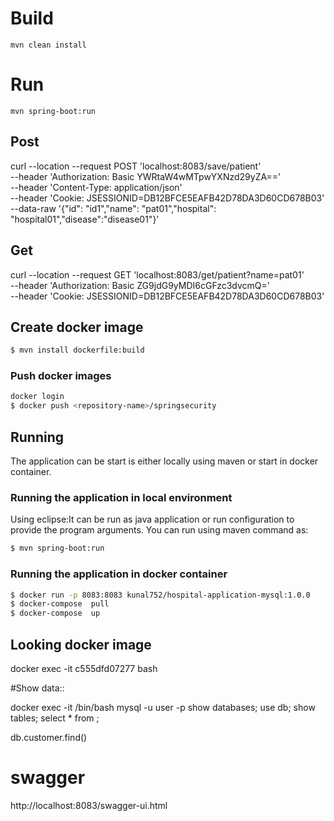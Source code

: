 # Build

    mvn clean install

# Run
    mvn spring-boot:run

## Post

curl --location --request POST 'localhost:8083/save/patient' \
--header 'Authorization: Basic YWRtaW4wMTpwYXNzd29yZA==' \
--header 'Content-Type: application/json' \
--header 'Cookie: JSESSIONID=DB12BFCE5EAFB42D78DA3D60CD678B03' \
--data-raw '{"id": "id1","name": "pat01","hospital": "hospital01","disease":"disease01"}'

## Get 

curl --location --request GET 'localhost:8083/get/patient?name=pat01' \
--header 'Authorization: Basic ZG9jdG9yMDI6cGFzc3dvcmQ=' \
--header 'Cookie: JSESSIONID=DB12BFCE5EAFB42D78DA3D60CD678B03'


## Create docker image

```bash
$ mvn install dockerfile:build
```

### Push docker images

```bash
docker login
$ docker push <repository-name>/springsecurity
```

## Running

The application can be start is either locally using maven or start in docker container.

### Running the application in local environment
Using eclipse:It can be run as java application or run configuration to provide the program arguments.
You can run using maven command as:

```bash
$ mvn spring-boot:run
```

### Running the application in docker container

```bash
$ docker run -p 8083:8083 kunal752/hospital-application-mysql:1.0.0 
$ docker-compose  pull
$ docker-compose  up
```

## Looking docker image

docker exec -it c555dfd07277 bash



#Show data::

docker exec -it <container-id> /bin/bash
mysql -u user -p
show databases;
use db;
show tables;
select * from <table name>;

db.customer.find()

# swagger 

http://localhost:8083/swagger-ui.html